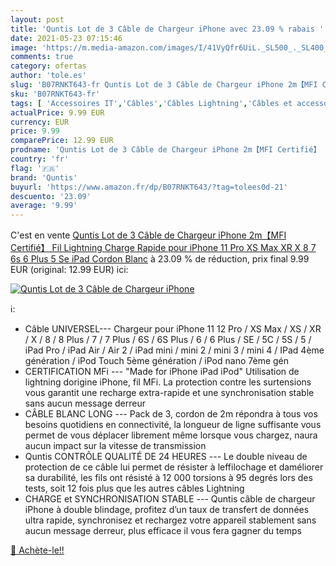 ```yaml
---
layout: post
title: 'Quntis Lot de 3 Câble de Chargeur iPhone avec 23.09 % rabais '
date: 2021-05-23 07:15:46
image: 'https://m.media-amazon.com/images/I/41VyQfr6UiL._SL500_._SL400_.jpg'
comments: true
category: ofertas
author: 'tole.es'
slug: 'B07RNKT643-fr Quntis Lot de 3 Câble de Chargeur iPhone 2m【MFI Certifié】...'
sku: 'B07RNKT643-fr'
tags: [ 'Accessoires IT','Câbles','Câbles Lightning','Câbles et accessoires','Informatique','quntis', ]
actualPrice: 9.99 EUR
currency: EUR
price: 9.99
comparePrice: 12.99 EUR
prodname: 'Quntis Lot de 3 Câble de Chargeur iPhone 2m【MFI Certifié】 Fil Lightning Charge Rapide pour iPhone 11 Pro XS Max XR X 8 7 6s 6 Plus 5 Se iPad  Cordon Blanc'
country: 'fr'
flag: '🇫🇷'
brand: 'Quntis'
buyurl: 'https://www.amazon.fr/dp/B07RNKT643/?tag=tolees0d-21'
descuento: '23.09'
average: '9.99'
---
```


C'est en vente [Quntis Lot de 3 Câble de Chargeur iPhone 2m【MFI Certifié】 Fil Lightning Charge Rapide pour iPhone 11 Pro XS Max XR X 8 7 6s 6 Plus 5 Se iPad  Cordon Blanc](https://www.amazon.fr/dp/B07RNKT643/?tag=tolees0d-21)  à  23.09 % de réduction, prix final  9.99 EUR (original: 12.99 EUR) ici:

[![Quntis Lot de 3 Câble de Chargeur iPhone](https://m.media-amazon.com/images/I/41VyQfr6UiL._SL500_._SL400_.jpg)](https://www.amazon.fr/dp/B07RNKT643/?tag=tolees0d-21)

ℹ️:

- Câble UNIVERSEL--- Chargeur pour iPhone 11 12 Pro / XS Max / XS / XR / X / 8 / 8 Plus / 7 / 7 Plus / 6S / 6S Plus / 6 / 6 Plus / SE / 5C / 5S / 5 / iPad Pro / iPad Air / Air 2 / iPad mini / mini 2 / mini 3 / mini 4 / IPad 4ème génération / iPod Touch 5ème génération / iPod nano 7ème gén
- CERTIFICATION MFi --- "Made for iPhone iPad iPod" Utilisation de lightning dorigine iPhone, fil MFi. La protection contre les surtensions vous garantit une recharge extra-rapide et une synchronisation stable sans aucun message derreur
- CÂBLE BLANC LONG --- Pack de 3, cordon de 2m répondra à tous vos besoins quotidiens en connectivité, la longueur de ligne suffisante vous permet de vous déplacer librement même lorsque vous chargez, naura aucun impact sur la vitesse de transmission
- Quntis CONTRÔLE QUALITÉ DE 24 HEURES --- Le double niveau de protection de ce câble lui permet de résister à leffilochage et daméliorer sa durabilité, les fils ont résisté à 12 000 torsions à 95 degrés lors des tests, soit 12 fois plus que les autres câbles Lightning
- CHARGE et SYNCHRONISATION STABLE --- Quntis câble de chargeur iPhone à double blindage, profitez d’un taux de transfert de données ultra rapide, synchronisez et rechargez votre appareil stablement sans aucun message derreur, plus efficace il vous fera gagner du temps

[🛒 Achète-le!!](https://www.amazon.fr/dp/B07RNKT643/?tag=tolees0d-21)
